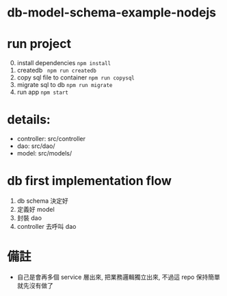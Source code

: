 # db-model-schema-example-nodejs

# run project

0. install dependencies `npm install`
1. createdb ` npm run createdb`
2. copy sql file to container `npm run copysql`
3. migrate sql to db `npm run migrate`
4. run app `npm start`

# details:

- controller: src/controller
- dao: src/dao/
- model: src/models/

# db first implementation flow

1. db schema 決定好
2. 定義好 model
3. 封裝 dao
4. controller 去呼叫 dao

# 備註

- 自己是會再多個 service 層出來, 把業務邏輯獨立出來, 不過這 repo 保持簡單就先沒有做了
